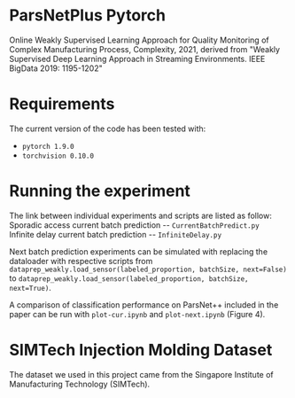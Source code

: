 # ParsNetPlus Pytorch
Online Weakly Supervised Learning Approach for Quality Monitoring of Complex Manufacturing Process, Complexity, 2021, derived from "Weakly Supervised Deep Learning Approach in Streaming Environments. IEEE BigData 2019: 1195-1202"


# Requirements
The current version of the code has been tested with:
* `pytorch 1.9.0`
* `torchvision 0.10.0`

# Running the experiment
The link between individual experiments and scripts are listed as follow:  
Sporadic access current batch prediction -- `CurrentBatchPredict.py`  
Infinite delay current batch prediction -- `InfiniteDelay.py`

Next batch prediction experiments can be simulated with replacing the dataloader with respective scripts from `dataprep_weakly.load_sensor(labeled_proportion, batchSize, next=False)` to `dataprep_weakly.load_sensor(labeled_proportion, batchSize, next=True)`.

A comparison of classification performance on ParsNet++ included in the paper can be run with `plot-cur.ipynb` and `plot-next.ipynb` (Figure 4).

# SIMTech Injection Molding Dataset
The dataset we used in this project came from the Singapore Institute of Manufacturing Technology (SIMTech).
